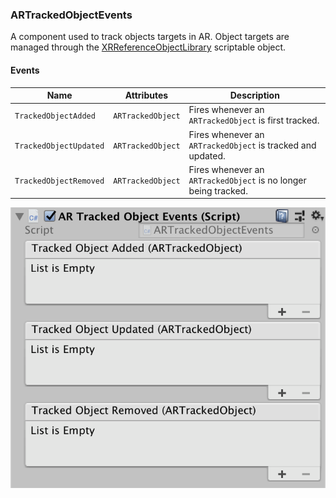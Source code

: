 ### ARTrackedObjectEvents

A component used to track objects targets in AR. Object targets are managed through the [XRReferenceObjectLibrary](https://docs.unity3d.com/Packages/com.unity.xr.arsubsystems@3.0/api/UnityEngine.XR.ARSubsystems.XRReferenceObjectLibrary.html) scriptable object.

#### Events

| Name | Attributes | Description |
| ---- | ---------- | ----------- |
| `TrackedObjectAdded` | `ARTrackedObject` | Fires whenever an `ARTrackedObject` is first tracked. |
| `TrackedObjectUpdated` | `ARTrackedObject` | Fires whenever an `ARTrackedObject` is tracked and updated. |
| `TrackedObjectRemoved` | `ARTrackedObject` | Fires whenever an `ARTrackedObject` is no longer being tracked. |

![](../Screenshots/ARTrackedObjectEvents.png)
